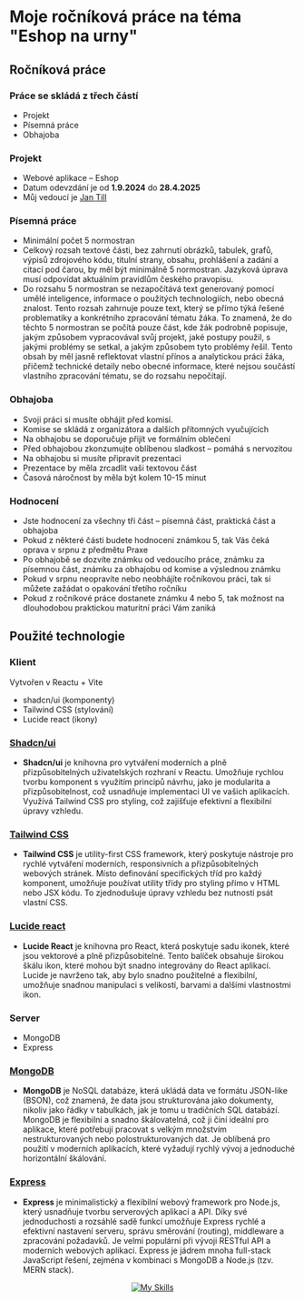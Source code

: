 # Moje ročníková práce na téma "Eshop na urny"
## Ročníková práce
### Práce se skládá z třech částí
- Projekt
- Písemná práce
- Obhajoba
### Projekt
- Webové aplikace – Eshop
- Datum odevzdání je od **1.9.2024** do **28.4.2025**
- Můj vedoucí je [Jan Till](https://github.com/honziktillu)
### Písemná práce
- Minimální počet 5 normostran
- Celkový rozsah textové části, bez zahrnutí obrázků, tabulek, grafů, výpisů zdrojového kódu, titulní strany, obsahu, prohlášení a zadání a citací pod čarou, by měl být minimálně 5 normostran. Jazyková úprava musí odpovídat aktuálním pravidlům českého pravopisu.
- Do rozsahu 5 normostran se nezapočítává text generovaný pomocí umělé inteligence, informace o použitých technologiích, nebo obecná znalost. Tento rozsah zahrnuje pouze text, který se přímo týká řešené problematiky a konkrétního zpracování tématu žáka. To znamená, že do těchto 5 normostran se počítá pouze část, kde žák podrobně popisuje, jakým způsobem vypracovával svůj projekt, jaké postupy použil, s jakými problémy se setkal, a jakým způsobem tyto problémy řešil. Tento obsah by měl jasně reflektovat vlastní přínos a analytickou práci žáka, přičemž technické detaily nebo obecné informace, které nejsou součástí vlastního zpracování tématu, se do rozsahu nepočítají.
### Obhajoba
- Svoji práci si musíte obhájit před komisí.
- Komise se skládá z organizátora a dalších přítomných vyučujících
- Na obhajobu se doporučuje přijít ve formálním oblečení 
- Před obhajobou zkonzumujte oblíbenou sladkost – pomáhá s nervozitou
- Na obhajobu si musíte připravit prezentaci
- Prezentace by měla zrcadlit vaši textovou část
- Časová náročnost by měla být kolem 10-15 minut
### Hodnocení
- Jste hodnocení za všechny tři část – písemná část, praktická část a obhajoba
- Pokud z některé části budete hodnoceni známkou 5, tak Vás čeká oprava v srpnu z předmětu Praxe
- Po obhajobě se dozvíte známku od vedoucího práce, známku za písemnou část, známku za obhajobu od komise a výslednou známku
- Pokud v srpnu neopravíte nebo neobhájíte ročníkovou práci, tak si můžete zažádat o opakování třetího ročníku
- Pokud z ročníkové práce dostanete známku 4 nebo 5, tak možnost na dlouhodobou praktickou maturitní práci Vám zaniká
## Použité technologie
### Klient
Vytvořen v Reactu + Vite
- shadcn/ui (komponenty)
- Tailwind CSS (stylování)
- Lucide react (ikony)

### [Shadcn/ui](https://ui.shadcn.com/)
- **Shadcn/ui** je knihovna pro vytváření moderních a plně přizpůsobitelných uživatelských rozhraní v Reactu. Umožňuje rychlou tvorbu komponent s využitím principů návrhu, jako je modularita a přizpůsobitelnost, což usnadňuje implementaci UI ve vašich aplikacích. Využívá Tailwind CSS pro styling, což zajišťuje efektivní a flexibilní úpravy vzhledu.
### [Tailwind CSS](https://tailwindcss.com/)
- **Tailwind CSS** je utility-first CSS framework, který poskytuje nástroje pro rychlé vytváření moderních, responsivních a přizpůsobitelných webových stránek. Místo definování specifických tříd pro každý komponent, umožňuje používat utility třídy pro styling přímo v HTML nebo JSX kódu. To zjednodušuje úpravy vzhledu bez nutnosti psát vlastní CSS.
### [Lucide react](https://lucide.dev/icons/)
- **Lucide React** je knihovna pro React, která poskytuje sadu ikonek, které jsou vektorové a plně přizpůsobitelné. Tento balíček obsahuje širokou škálu ikon, které mohou být snadno integrovány do React aplikací. Lucide je navrženo tak, aby bylo snadno použitelné a flexibilní, umožňuje snadnou manipulaci s velikostí, barvami a dalšími vlastnostmi ikon.
### Server
- MongoDB
- Express
### [MongoDB](https://www.mongodb.com/)
- **MongoDB** je NoSQL databáze, která ukládá data ve formátu JSON-like (BSON), což znamená, že data jsou strukturována jako dokumenty, nikoliv jako řádky v tabulkách, jak je tomu u tradičních SQL databází. MongoDB je flexibilní a snadno škálovatelná, což ji činí ideální pro aplikace, které potřebují pracovat s velkým množstvím nestrukturovaných nebo polostrukturovaných dat. Je oblíbená pro použití v moderních aplikacích, které vyžadují rychlý vývoj a jednoduché horizontální škálování.
### [Express](https://expressjs.com/)
- **Express** je minimalistický a flexibilní webový framework pro Node.js, který usnadňuje tvorbu serverových aplikací a API. Díky své jednoduchosti a rozsáhlé sadě funkcí umožňuje Express rychlé a efektivní nastavení serveru, správu směrování (routing), middleware a zpracování požadavků. Je velmi populární při vývoji RESTful API a moderních webových aplikací. Express je jádrem mnoha full-stack JavaScript řešení, zejména v kombinaci s MongoDB a Node.js (tzv. MERN stack).
<div align=center>
  
  [![My Skills](https://skillicons.dev/icons?i=js,mongodb,html,css,express,react,nodejs,tailwind&perline=4)](https://skillicons.dev)
  
</div>
